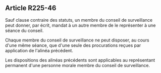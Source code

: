 Article R225-46
----
Sauf clause contraire des statuts, un membre du conseil de surveillance peut
donner, par écrit, mandat à un autre membre de le représenter à une séance du
conseil.

Chaque membre du conseil de surveillance ne peut disposer, au cours d'une même
séance, que d'une seule des procurations reçues par application de l'alinéa
précédent.

Les dispositions des alinéas précédents sont applicables au représentant
permanent d'une personne morale membre du conseil de surveillance.
